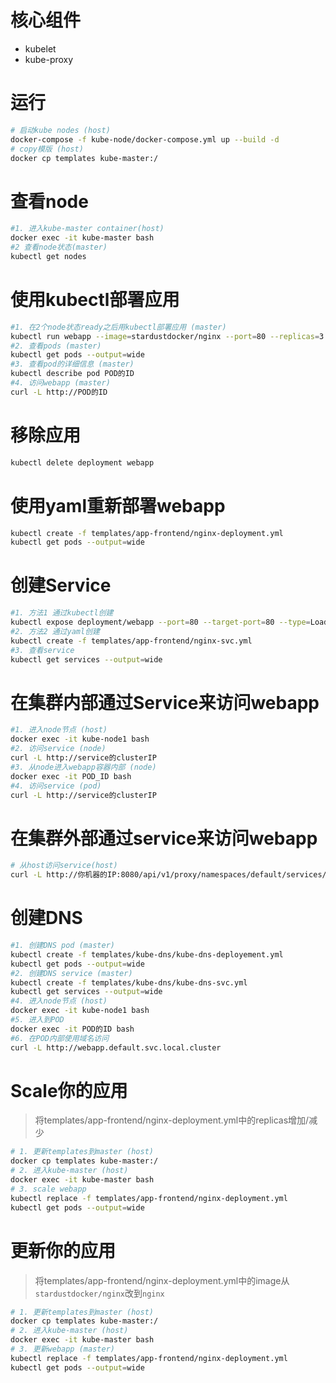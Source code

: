# 核心组件
- kubelet
- kube-proxy

# 运行
```sh
# 启动kube nodes (host)
docker-compose -f kube-node/docker-compose.yml up --build -d
# copy模版 (host)
docker cp templates kube-master:/
```

# 查看node
```sh
#1. 进入kube-master container(host)
docker exec -it kube-master bash
#2 查看node状态(master)
kubectl get nodes
```

# 使用kubectl部署应用
```sh
#1. 在2个node状态ready之后用kubectl部署应用 (master)
kubectl run webapp --image=stardustdocker/nginx --port=80 --replicas=3
#2. 查看pods (master)
kubectl get pods --output=wide
#3. 查看pod的详细信息 (master)
kubectl describe pod POD的ID
#4. 访问webapp (master)
curl -L http://POD的ID
```

# 移除应用
```sh
kubectl delete deployment webapp
```

# 使用yaml重新部署webapp
```sh
kubectl create -f templates/app-frontend/nginx-deployment.yml
kubectl get pods --output=wide
```

# 创建Service
```sh
#1. 方法1 通过kubectl创建
kubectl expose deployment/webapp --port=80 --target-port=80 --type=LoadBalancer --name=webapp-lb
#2. 方法2 通过yaml创建
kubectl create -f templates/app-frontend/nginx-svc.yml
#3. 查看service
kubectl get services --output=wide
```

# 在集群内部通过Service来访问webapp
```sh
#1. 进入node节点 (host)
docker exec -it kube-node1 bash
#2. 访问service (node)
curl -L http://service的clusterIP
#3. 从node进入webapp容器内部 (node)
docker exec -it POD_ID bash
#4. 访问service (pod)
curl -L http://service的clusterIP
```

# 在集群外部通过service来访问webapp
```sh
# 从host访问service(host)
curl -L http://你机器的IP:8080/api/v1/proxy/namespaces/default/services/webapp-lb:80
```

# 创建DNS
```sh
#1. 创建DNS pod (master)
kubectl create -f templates/kube-dns/kube-dns-deployement.yml
kubectl get pods --output=wide
#2. 创建DNS service (master)
kubectl create -f templates/kube-dns/kube-dns-svc.yml
kubectl get services --output=wide
#4. 进入node节点 (host)
docker exec -it kube-node1 bash
#5. 进入到POD
docker exec -it POD的ID bash
#6. 在POD内部使用域名访问
curl -L http://webapp.default.svc.local.cluster
```

# Scale你的应用
> 将templates/app-frontend/nginx-deployment.yml中的replicas增加/减少
```bash
# 1. 更新templates到master (host)
docker cp templates kube-master:/
# 2. 进入kube-master (host)
docker exec -it kube-master bash
# 3. scale webapp
kubectl replace -f templates/app-frontend/nginx-deployment.yml
kubectl get pods --output=wide
```

# 更新你的应用
> 将templates/app-frontend/nginx-deployment.yml中的image从`stardustdocker/nginx`改到`nginx`
```bash
# 1. 更新templates到master (host)
docker cp templates kube-master:/
# 2. 进入kube-master (host)
docker exec -it kube-master bash
# 3. 更新webapp (master)
kubectl replace -f templates/app-frontend/nginx-deployment.yml
kubectl get pods --output=wide
```